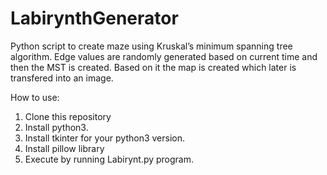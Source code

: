 # LabirynthGenerator
Python script to create maze using Kruskal’s minimum spanning tree algorithm. Edge values are randomly generated based on current time and then the MST is created. Based on it the map is created which later is transfered into an image.

How to use:
1. Clone this repository
2. Install python3.
3. Install tkinter for your python3 version.
4. Install pillow library
5. Execute by running Labirynt.py program.
